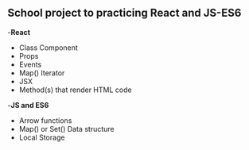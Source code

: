 ##   School project to practicing React and JS-ES6

-**React**
 - Class Component
 - Props
 - Events
 - Map() Iterator
 - JSX
 - Method(s) that render HTML code
 
 -**JS and ES6**
 - Arrow functions
 - Map() or Set() Data structure
 - Local Storage
